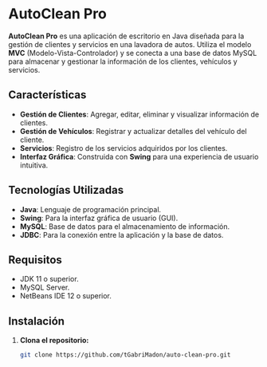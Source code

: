 # AutoClean Pro

**AutoClean Pro** es una aplicación de escritorio en Java diseñada para la gestión de clientes y servicios en una lavadora de autos. Utiliza el modelo **MVC** (Modelo-Vista-Controlador) y se conecta a una base de datos MySQL para almacenar y gestionar la información de los clientes, vehículos y servicios.

## Características

- **Gestión de Clientes**: Agregar, editar, eliminar y visualizar información de clientes.
- **Gestión de Vehículos**: Registrar y actualizar detalles del vehículo del cliente.
- **Servicios**: Registro de los servicios adquiridos por los clientes.
- **Interfaz Gráfica**: Construida con **Swing** para una experiencia de usuario intuitiva.

## Tecnologías Utilizadas

- **Java**: Lenguaje de programación principal.
- **Swing**: Para la interfaz gráfica de usuario (GUI).
- **MySQL**: Base de datos para el almacenamiento de información.
- **JDBC**: Para la conexión entre la aplicación y la base de datos.

## Requisitos

- JDK 11 o superior.
- MySQL Server.
- NetBeans IDE 12 o superior.

## Instalación

1. **Clona el repositorio:**

   ```bash
   git clone https://github.com/tGabriMadon/auto-clean-pro.git
